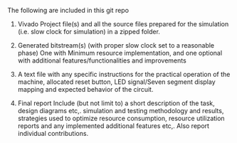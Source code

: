 The following are included in this git repo

1. Vivado Project file(s) and all the source files prepared for the simulation (i.e. slow clock for simulation) in a zipped folder.

2. Generated bitstream(s) (with proper slow clock set to a reasonable phase) One with Minimum resource implementation, and one optional with additional features/functionalities and improvements

3. A text file with any specific instructions for the practical operation of the machine, allocated reset button, LED signal/Seven segment display mapping and expected behavior of the circuit.

4. Final report
Include (but not limit to) a short description of the task, design diagrams etc,. simulation and testing methodology and results, strategies used to optimize resource consumption, resource utilization reports and any implemented additional features etc,. Also report individual contributions.
